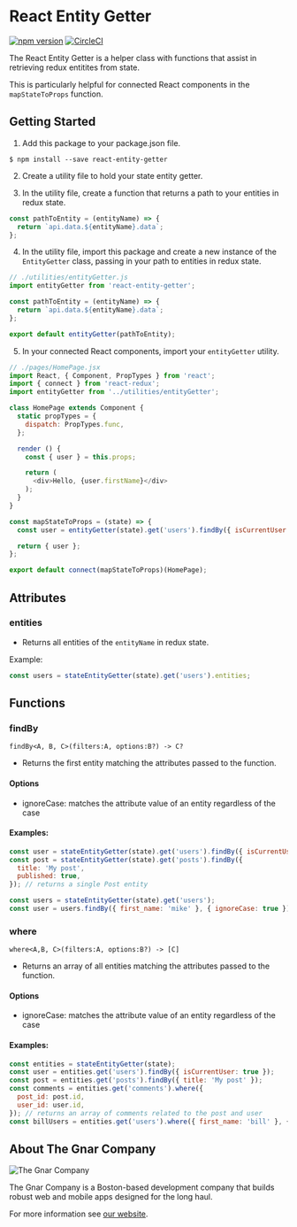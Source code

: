 # React Entity Getter

[![npm version](https://badge.fury.io/js/react-entity-getter.svg)](https://badge.fury.io/js/react-entity-getter)
[![CircleCI](https://circleci.com/gh/TheGnarCo/react-entity-getter.svg?style=svg)](https://circleci.com/gh/TheGnarCo/react-entity-getter)

The React Entity Getter is a helper class with functions that assist in retrieving redux entitites from state.

This is particularly helpful for connected React components in the `mapStateToProps` function.

## Getting Started

1) Add this package to your package.json file.

```
$ npm install --save react-entity-getter
```

2) Create a utility file to hold your state entity getter.

3) In the utility file, create a function that returns a path to your entities in redux state.

```js
const pathToEntity = (entityName) => {
  return `api.data.${entityName}.data`;
};
```

4) In the utility file, import this package and create a new instance of the `EntityGetter` class, passing in your path to entities in redux state.

```js
// ./utilities/entityGetter.js
import entityGetter from 'react-entity-getter';

const pathToEntity = (entityName) => {
  return `api.data.${entityName}.data`;
};

export default entityGetter(pathToEntity);
```

5) In your connected React components, import your `entityGetter` utility.

```js
// ./pages/HomePage.jsx
import React, { Component, PropTypes } from 'react';
import { connect } from 'react-redux';
import entityGetter from '../utilities/entityGetter';

class HomePage extends Component {
  static propTypes = {
    dispatch: PropTypes.func,
  };

  render () {
    const { user } = this.props;

    return (
      <div>Hello, {user.firstName}</div>
    );
  }
}

const mapStateToProps = (state) => {
  const user = entityGetter(state).get('users').findBy({ isCurrentUser: true });

  return { user };
};

export default connect(mapStateToProps)(HomePage);
```

## Attributes

### entities

* Returns all entities of the `entityName` in redux state.

Example:

```js
const users = stateEntityGetter(state).get('users').entities;
```

## Functions

### findBy

```
findBy<A, B, C>(filters:A, options:B?) -> C?
```

* Returns the first entity matching the attributes passed to the function.

#### Options
* ignoreCase: matches the attribute value of an entity regardless of the case

#### Examples:

```js
const user = stateEntityGetter(state).get('users').findBy({ isCurrentUser: true }); // returns a single User entity
const post = stateEntityGetter(state).get('posts').findBy({
  title: 'My post',
  published: true,
}); // returns a single Post entity
```

```js
const users = stateEntityGetter(state).get('users');
const user = users.findBy({ first_name: 'mike' }, { ignoreCase: true }); // returns a single User entity
```

### where

```
where<A,B, C>(filters:A, options:B?) -> [C]
```

* Returns an array of all entities matching the attributes passed to the function.

#### Options
* ignoreCase: matches the attribute value of an entity regardless of the case

#### Examples:

```js
const entities = stateEntityGetter(state);
const user = entities.get('users').findBy({ isCurrentUser: true });
const post = entities.get('posts').findBy({ title: 'My post' });
const comments = entities.get('comments').where({
  post_id: post.id,
  user_id: user.id,
}); // returns an array of comments related to the post and user
const billUsers = entities.get('users').where({ first_name: 'bill' }, { ignoreCase: true });
```

## About The Gnar Company

![The Gnar Company](https://avatars0.githubusercontent.com/u/17011419?s=100&v=4)

The Gnar Company is a Boston-based development company that builds robust
web and mobile apps designed for the long haul.

For more information see [our website](https://www.thegnar.co/).
